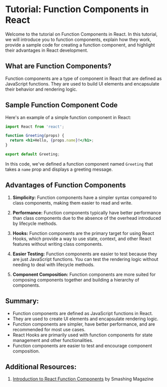 # Tutorial: Function Components in React

Welcome to the tutorial on Function Components in React. In this tutorial, we will introduce you to function components, explain how they work, provide a sample code for creating a function component, and highlight their advantages in React development.

## What are Function Components?

Function components are a type of component in React that are defined as JavaScript functions. They are used to build UI elements and encapsulate their behavior and rendering logic.

## Sample Function Component Code

Here's an example of a simple function component in React:

```jsx
import React from 'react';

function Greeting(props) {
  return <h1>Hello, {props.name}!</h1>;
}

export default Greeting;
```

In this code, we've defined a function component named `Greeting` that takes a `name` prop and displays a greeting message.

## Advantages of Function Components

1. **Simplicity:** Function components have a simpler syntax compared to class components, making them easier to read and write.

2. **Performance:** Function components typically have better performance than class components due to the absence of the overhead introduced by lifecycle methods.

3. **Hooks:** Function components are the primary target for using React Hooks, which provide a way to use state, context, and other React features without writing class components.

4. **Easier Testing:** Function components are easier to test because they are just JavaScript functions. You can test the rendering logic without needing to deal with lifecycle methods.

5. **Component Composition:** Function components are more suited for composing components together and building a hierarchy of components.

## Summary:

- Function components are defined as JavaScript functions in React.
- They are used to create UI elements and encapsulate rendering logic.
- Function components are simpler, have better performance, and are recommended for most use cases.
- React Hooks are primarily used with function components for state management and other functionalities.
- Function components are easier to test and encourage component composition.

## Additional Resources:

1. [Introduction to React Function Components](https://www.smashingmagazine.com/2020/10/react-function-components/) by Smashing Magazine